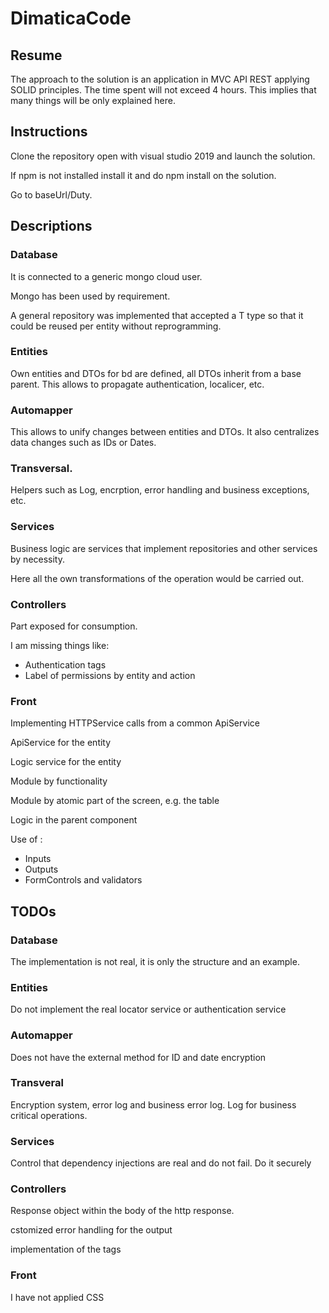 # DimaticaCode

## Resume

The approach to the solution is an application in MVC API REST applying SOLID principles. The time spent will not exceed 4 hours. This implies that many things will be only explained here.

## Instructions

Clone the repository open with visual studio 2019 and launch the solution. 

If npm is not installed install it and do npm install on the solution. 

Go to baseUrl/Duty.

## Descriptions

### Database 

It is connected to a generic mongo cloud user.

Mongo has been used by requirement.

A general repository was implemented that accepted a T type so that it could be reused per entity without reprogramming.

### Entities

Own entities and DTOs for bd are defined, all DTOs inherit from a base parent. This allows to propagate authentication, localicer, etc.

### Automapper

This allows to unify changes between entities and DTOs. It also centralizes data changes such as IDs or Dates.

### Transversal.

Helpers such as Log, encrption, error handling and business exceptions, etc.

### Services

Business logic are services that implement repositories and other services by necessity. 

Here all the own transformations of the operation would be carried out.

### Controllers

Part exposed for consumption.

I am missing things like: 
- Authentication tags
- Label of permissions by entity and action

### Front

Implementing HTTPService calls from a common ApiService

ApiService for the entity

Logic service for the entity

Module by functionality

Module by atomic part of the screen, e.g. the table

Logic in the parent component

Use of : 

- Inputs
- Outputs
- FormControls and validators


## TODOs

### Database

The implementation is not real, it is only the structure and an example.

### Entities

Do not implement the real locator service or authentication service

### Automapper

Does not have the external method for ID and date encryption

### Transveral

Encryption system, error log and business error log. Log for business critical operations. 

### Services

Control that dependency injections are real and do not fail. Do it securely

### Controllers

Response object within the body of the http response.

cstomized error handling for the output

implementation of the tags

### Front

I have not applied CSS

